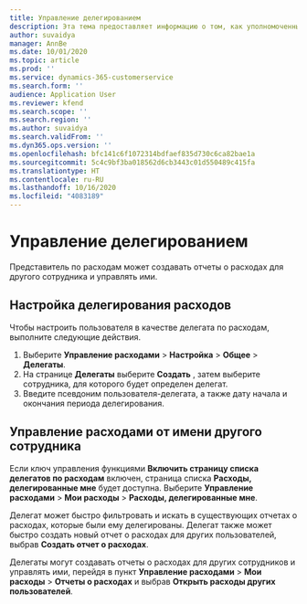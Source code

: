 ```yaml
---
title: Управление делегированием
description: Эта тема предоставляет информацию о том, как уполномоченный по расходам может создавать отчеты о расходах для другого сотрудника и управлять ими.
author: suvaidya
manager: AnnBe
ms.date: 10/01/2020
ms.topic: article
ms.prod: ''
ms.service: dynamics-365-customerservice
ms.search.form: ''
audience: Application User
ms.reviewer: kfend
ms.search.scope: ''
ms.search.region: ''
ms.author: suvaidya
ms.search.validFrom: ''
ms.dyn365.ops.version: ''
ms.openlocfilehash: bfc141c6f1072314bdfaef835d730c6ca82bae1a
ms.sourcegitcommit: 5c4c9bf3ba018562d6cb3443c01d550489c415fa
ms.translationtype: HT
ms.contentlocale: ru-RU
ms.lasthandoff: 10/16/2020
ms.locfileid: "4083189"
---
```

# <a name="manage-delegation"></a>Управление делегированием
Представитель по расходам может создавать отчеты о расходах для другого сотрудника и управлять ими.

## <a name="configuring-expense-delegation"></a>Настройка делегирования расходов

Чтобы настроить пользователя в качестве делегата по расходам, выполните следующие действия. 
1. Выберите **Управление расходами** > **Настройка** > **Общее** > **Делегаты**. 
2. На странице **Делегаты** выберите **Создать** , затем выберите сотрудника, для которого будет определен делегат. 
3. Введите псевдоним пользователя-делегата, а также дату начала и окончания периода делегирования.

## <a name="manage-expenses-on-behalf-of-another-employee"></a>Управление расходами от имени другого сотрудника

Если ключ управления функциями **Включить страницу списка делегатов по расходам** включен, страница списка **Расходы, делегированные мне** будет доступна. Выберите **Управление расходами** > **Мои расходы** > **Расходы, делегированные мне**.

Делегат может быстро фильтровать и искать в существующих отчетах о расходах, которые были ему делегированы. Делегат также может быстро создать новый отчет о расходах для других пользователей, выбрав **Создать отчет о расходах**.

Делегаты могут создавать отчеты о расходах для других сотрудников и управлять ими, перейдя в пункт **Управление расходами** > **Мои расходы** > **Отчеты о расходах** и выбрав **Открыть расходы других пользователей**.
